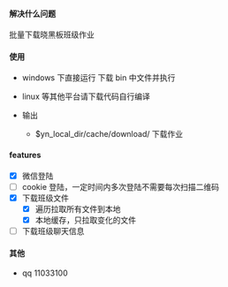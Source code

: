 #### 解决什么问题

批量下载晓黑板班级作业

#### 使用

- windows 下直接运行
  下载 bin 中文件并执行
- linux 等其他平台请下载代码自行编译

- 输出
  - $yn_local_dir/cache/download/ 下载作业

#### features

- [x] 微信登陆
- [ ] cookie 登陆，一定时间内多次登陆不需要每次扫描二维码
- [x] 下载班级文件
  - [x] 遍历拉取所有文件到本地
  - [x] 本地缓存，只拉取变化的文件
- [ ] 下载班级聊天信息

#### 其他

- qq 11033100
